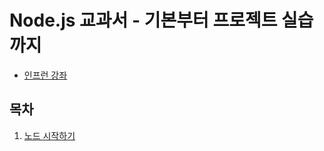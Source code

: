# Node.js 교과서 - 기본부터 프로젝트 실습까지

- [인프런 강좌](https://www.inflearn.com/course/%EB%85%B8%EB%93%9C-%EA%B5%90%EA%B3%BC%EC%84%9C)

## 목차

1. [노드 시작하기](./1.section/section1.md)

